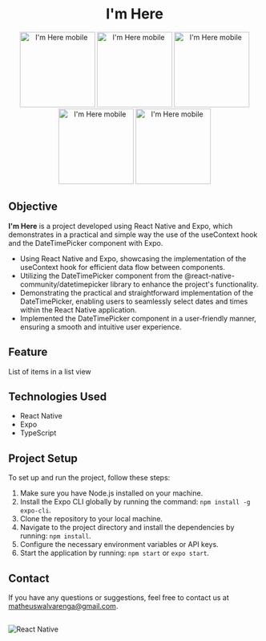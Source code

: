 

<h1 align="center">I'm Here</h1>

 <div align="center">
   <img width="150" alt="I'm Here mobile" src="https://github.com/MatheusWAlvarenga/im-here/assets/94935750/0d09bec6-3177-4e7d-9357-1eebc0fff9ef">
   <img width="150" alt="I'm Here mobile" src="https://github.com/MatheusWAlvarenga/im-here/assets/94935750/972fbb65-bf82-4260-ab89-3f566e50187d">
   <img width="150" alt="I'm Here mobile" src="https://github.com/MatheusWAlvarenga/im-here/assets/94935750/0f86b0ea-a9cb-4bb9-a647-9bbf96a00829">
   <img width="150" alt="I'm Here mobile" src="https://github.com/MatheusWAlvarenga/im-here/assets/94935750/b9cf0285-a33e-4010-8177-f4f8753bdcec">
   <img width="150" alt="I'm Here mobile" src="https://github.com/MatheusWAlvarenga/im-here/assets/94935750/c8f69b20-95b2-4f7a-b099-0ae7365e1e09">
</div>





## Objective

**I'm Here** is a project developed using React Native and Expo, which demonstrates in a practical and simple way the use of the useContext hook and the DateTimePicker component with Expo.

- Using React Native and Expo, showcasing the implementation of the useContext hook for efficient data flow between components.
- Utilizing the DateTimePicker component from the @react-native-community/datetimepicker library to enhance the project's functionality.
- Demonstrating the practical and straightforward implementation of the DateTimePicker, enabling users to seamlessly select dates and times within the React Native application.
- Implemented the DateTimePicker component in a user-friendly manner, ensuring a smooth and intuitive user experience.

## Feature

List of items in a list view

## Technologies Used

- React Native
- Expo
- TypeScript

## Project Setup

To set up and run the project, follow these steps:

1. Make sure you have Node.js installed on your machine.
2. Install the Expo CLI globally by running the command: `npm install -g expo-cli`.
3. Clone the repository to your local machine.
4. Navigate to the project directory and install the dependencies by running: `npm install`.
5. Configure the necessary environment variables or API keys.
6. Start the application by running: `npm start` or `expo start`.

## Contact

If you have any questions or suggestions, feel free to contact us at matheuswalvarenga@gmail.com.

##

![React Native](https://img.shields.io/badge/React_Native-20232A?style=for-the-badge&logo=react&logoColor=61DAFB)
